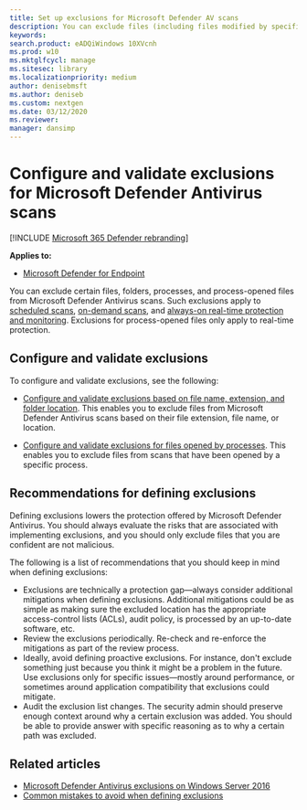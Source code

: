 ```yaml
---
title: Set up exclusions for Microsoft Defender AV scans
description: You can exclude files (including files modified by specified processes) and folders from being scanned by Microsoft Defender AV. Validate your exclusions with PowerShell.
keywords: 
search.product: eADQiWindows 10XVcnh
ms.prod: w10
ms.mktglfcycl: manage
ms.sitesec: library
ms.localizationpriority: medium
author: denisebmsft
ms.author: deniseb
ms.custom: nextgen
ms.date: 03/12/2020
ms.reviewer: 
manager: dansimp
---
```


# Configure and validate exclusions for Microsoft Defender Antivirus scans

[!INCLUDE [Microsoft 365 Defender rebranding](../../includes/microsoft-defender.md)]


**Applies to:**

- [Microsoft Defender for Endpoint](https://go.microsoft.com/fwlink/p/?linkid=2146631)

You can exclude certain files, folders, processes, and process-opened files from Microsoft Defender Antivirus scans. Such exclusions apply to [scheduled scans](scheduled-catch-up-scans-microsoft-defender-antivirus.md), [on-demand scans](run-scan-microsoft-defender-antivirus.md), and [always-on real-time protection and monitoring](configure-real-time-protection-microsoft-defender-antivirus.md). Exclusions for process-opened files only apply to real-time protection.

## Configure and validate exclusions

To configure and validate exclusions, see the following:

- [Configure and validate exclusions based on file name, extension, and folder location](configure-extension-file-exclusions-microsoft-defender-antivirus.md). This enables you to exclude files from Microsoft Defender Antivirus scans based on their file extension, file name, or location.

- [Configure and validate exclusions for files opened by processes](configure-process-opened-file-exclusions-microsoft-defender-antivirus.md). This enables you to exclude files from scans that have been opened by a specific process.

## Recommendations for defining exclusions

Defining exclusions lowers the protection offered by Microsoft Defender Antivirus. You should always evaluate the risks that are associated with implementing exclusions, and you should only exclude files that you are confident are not malicious.

The following is a list of recommendations that you should keep in mind when defining exclusions:  

- Exclusions are technically a protection gap—always consider additional mitigations when defining exclusions. Additional mitigations could be as simple as making sure the excluded location has the appropriate access-control lists (ACLs), audit policy, is processed by an up-to-date software, etc.
- Review the exclusions periodically. Re-check and re-enforce the mitigations as part of the review process.
- Ideally, avoid defining proactive exclusions. For instance, don't exclude something just because you think it might be a problem in the future. Use exclusions only for specific issues—mostly around performance, or sometimes around application compatibility that exclusions could mitigate.
- Audit the exclusion list changes. The security admin should preserve enough context around why a certain exclusion was added. You should be able to provide answer with specific reasoning as to why a certain path was excluded.

## Related articles

- [Microsoft Defender Antivirus exclusions on Windows Server 2016](configure-server-exclusions-microsoft-defender-antivirus.md)
- [Common mistakes to avoid when defining exclusions](common-exclusion-mistakes-microsoft-defender-antivirus.md)
